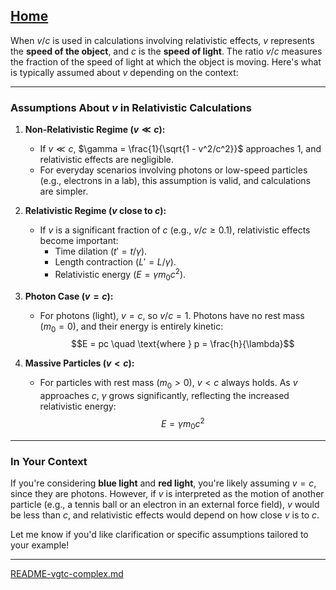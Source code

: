 [Home](https://t2m.io/VwvDcuw)
---

When $v/c$ is used in calculations involving relativistic effects, $v$ represents the **speed of the object**, and $c$ is the **speed of light**. The ratio $v/c$ measures the fraction of the speed of light at which the object is moving. Here's what is typically assumed about $v$ depending on the context:

---

### **Assumptions About $v$ in Relativistic Calculations**
1. **Non-Relativistic Regime ($v \ll c$):**
   - If $v \ll c$, $\gamma = \frac{1}{\sqrt{1 - v^2/c^2}}$ approaches $1$, and relativistic effects are negligible.
   - For everyday scenarios involving photons or low-speed particles (e.g., electrons in a lab), this assumption is valid, and calculations are simpler.

2. **Relativistic Regime ($v$ close to $c$):**
   - If $v$ is a significant fraction of $c$ (e.g., $v/c \geq 0.1$), relativistic effects become important:
     - Time dilation ($t' = t/\gamma$).
     - Length contraction ($L' = L/\gamma$).
     - Relativistic energy ($E = \gamma m_0 c^2$).

3. **Photon Case ($v = c$):**
   - For photons (light), $v = c$, so $v/c = 1$. Photons have no rest mass ($m_0 = 0$), and their energy is entirely kinetic:
     $$E = pc \quad \text{where } p = \frac{h}{\lambda}$$

4. **Massive Particles ($v < c$):**
   - For particles with rest mass ($m_0 > 0$), $v < c$ always holds. As $v$ approaches $c$, $\gamma$ grows significantly, reflecting the increased relativistic energy:
     $$E = \gamma m_0 c^2$$

---

### **In Your Context**
If you're considering **blue light** and **red light**, you're likely assuming $v = c$, since they are photons. However, if $v$ is interpreted as the motion of another particle (e.g., a tennis ball or an electron in an external force field), $v$ would be less than $c$, and relativistic effects would depend on how close $v$ is to $c$.

Let me know if you'd like clarification or specific assumptions tailored to your example!

---

[README-vgtc-complex.md](https://t2m.io/OvAB2wR)
